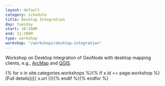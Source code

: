 ```yaml
---
layout: default
category: schedule
title: Desktop Integration
day: tuesday
start: 10:30AM
end: 11:30AM
type: workshop
workshop: "/workshops/desktop-integration"
---
```


Workshop on Desktop Integration of GeoNode with desktop mapping clients, e.g., [ArcMap](http://desktop.arcgis.com/en/arcmap/) and [QGIS](http://www.qgis.org/en/site/).

{% for x in site.categories.workshops %}{% if x.id == page.workshop %}[Full details]({{ x.url }}){% endif %}{% endfor %}
